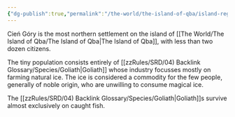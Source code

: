 ```yaml
---
{"dg-publish":true,"permalink":"/the-world/the-island-of-qba/island-regions/astilabors-peak/settlements/cien-gory/"}
---
```


Cień Góry is the most northern settlement on the island of [[The World/The Island of Qba/The Island of Qba\|The Island of Qba]], with less than two dozen citizens. 

The tiny population consists entirely of [[zzRules/SRD/04) Backlink Glossary/Species/Goliath\|Goliath]] whose industry focusses mostly on farming natural ice. The ice is considered a commodity for the few people, generally of noble origin, who are unwilling to consume magical ice.

The [[zzRules/SRD/04) Backlink Glossary/Species/Goliath\|Goliath]]s survive almost exclusively on caught fish.